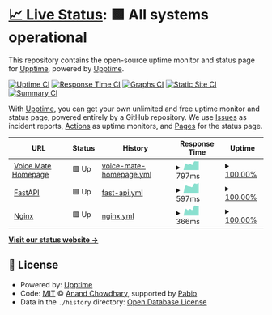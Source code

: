 # [📈 Live Status](https://demo.upptime.js.org): <!--live status--> **🟩 All systems operational**

This repository contains the open-source uptime monitor and status page for [Upptime](https://upptime.js.org), powered by [Upptime](https://github.com/upptime/upptime).

[![Uptime CI](https://github.com/Voice-Mate/status-page/workflows/Uptime%20CI/badge.svg)](https://github.com/Voice-Mate/status-page/actions?query=workflow%3A%22Uptime+CI%22)
[![Response Time CI](https://github.com/Voice-Mate/status-page/workflows/Response%20Time%20CI/badge.svg)](https://github.com/Voice-Mate/status-page/actions?query=workflow%3A%22Response+Time+CI%22)
[![Graphs CI](https://github.com/Voice-Mate/status-page/workflows/Graphs%20CI/badge.svg)](https://github.com/Voice-Mate/status-page/actions?query=workflow%3A%22Graphs+CI%22)
[![Static Site CI](https://github.com/Voice-Mate/status-page/workflows/Static%20Site%20CI/badge.svg)](https://github.com/Voice-Mate/status-page/actions?query=workflow%3A%22Static+Site+CI%22)
[![Summary CI](https://github.com/Voice-Mate/status-page/workflows/Summary%20CI/badge.svg)](https://github.com/Voice-Mate/status-page/actions?query=workflow%3A%22Summary+CI%22)

With [Upptime](https://upptime.js.org), you can get your own unlimited and free uptime monitor and status page, powered entirely by a GitHub repository. We use [Issues](https://github.com/upptime/upptime/issues) as incident reports, [Actions](https://github.com/Voice-Mate/status-page/actions) as uptime monitors, and [Pages](https://demo.upptime.js.org) for the status page.

<!--start: status pages-->
<!-- This summary is generated by Upptime (https://github.com/upptime/upptime) -->
<!-- Do not edit this manually, your changes will be overwritten -->
<!-- prettier-ignore -->
| URL | Status | History | Response Time | Uptime |
| --- | ------ | ------- | ------------- | ------ |
| <img alt="" src="https://icons.duckduckgo.com/ip3/voicemate.nl.ico" height="13"> [Voice Mate Homepage](https://voicemate.nl) | 🟩 Up | [voice-mate-homepage.yml](https://github.com/Voice-Mate/status-page/commits/HEAD/history/voice-mate-homepage.yml) | <details><summary><img alt="Response time graph" src="./graphs/voice-mate-homepage/response-time-week.png" height="20"> 797ms</summary><br><a href="https://status.voicemate.nl/history/voice-mate-homepage"><img alt="Response time 774" src="https://img.shields.io/endpoint?url=https%3A%2F%2Fraw.githubusercontent.com%2FVoice-Mate%2Fstatus-page%2FHEAD%2Fapi%2Fvoice-mate-homepage%2Fresponse-time.json"></a><br><a href="https://status.voicemate.nl/history/voice-mate-homepage"><img alt="24-hour response time 614" src="https://img.shields.io/endpoint?url=https%3A%2F%2Fraw.githubusercontent.com%2FVoice-Mate%2Fstatus-page%2FHEAD%2Fapi%2Fvoice-mate-homepage%2Fresponse-time-day.json"></a><br><a href="https://status.voicemate.nl/history/voice-mate-homepage"><img alt="7-day response time 797" src="https://img.shields.io/endpoint?url=https%3A%2F%2Fraw.githubusercontent.com%2FVoice-Mate%2Fstatus-page%2FHEAD%2Fapi%2Fvoice-mate-homepage%2Fresponse-time-week.json"></a><br><a href="https://status.voicemate.nl/history/voice-mate-homepage"><img alt="30-day response time 731" src="https://img.shields.io/endpoint?url=https%3A%2F%2Fraw.githubusercontent.com%2FVoice-Mate%2Fstatus-page%2FHEAD%2Fapi%2Fvoice-mate-homepage%2Fresponse-time-month.json"></a><br><a href="https://status.voicemate.nl/history/voice-mate-homepage"><img alt="1-year response time 774" src="https://img.shields.io/endpoint?url=https%3A%2F%2Fraw.githubusercontent.com%2FVoice-Mate%2Fstatus-page%2FHEAD%2Fapi%2Fvoice-mate-homepage%2Fresponse-time-year.json"></a></details> | <details><summary><a href="https://status.voicemate.nl/history/voice-mate-homepage">100.00%</a></summary><a href="https://status.voicemate.nl/history/voice-mate-homepage"><img alt="All-time uptime 99.63%" src="https://img.shields.io/endpoint?url=https%3A%2F%2Fraw.githubusercontent.com%2FVoice-Mate%2Fstatus-page%2FHEAD%2Fapi%2Fvoice-mate-homepage%2Fuptime.json"></a><br><a href="https://status.voicemate.nl/history/voice-mate-homepage"><img alt="24-hour uptime 100.00%" src="https://img.shields.io/endpoint?url=https%3A%2F%2Fraw.githubusercontent.com%2FVoice-Mate%2Fstatus-page%2FHEAD%2Fapi%2Fvoice-mate-homepage%2Fuptime-day.json"></a><br><a href="https://status.voicemate.nl/history/voice-mate-homepage"><img alt="7-day uptime 100.00%" src="https://img.shields.io/endpoint?url=https%3A%2F%2Fraw.githubusercontent.com%2FVoice-Mate%2Fstatus-page%2FHEAD%2Fapi%2Fvoice-mate-homepage%2Fuptime-week.json"></a><br><a href="https://status.voicemate.nl/history/voice-mate-homepage"><img alt="30-day uptime 100.00%" src="https://img.shields.io/endpoint?url=https%3A%2F%2Fraw.githubusercontent.com%2FVoice-Mate%2Fstatus-page%2FHEAD%2Fapi%2Fvoice-mate-homepage%2Fuptime-month.json"></a><br><a href="https://status.voicemate.nl/history/voice-mate-homepage"><img alt="1-year uptime 99.63%" src="https://img.shields.io/endpoint?url=https%3A%2F%2Fraw.githubusercontent.com%2FVoice-Mate%2Fstatus-page%2FHEAD%2Fapi%2Fvoice-mate-homepage%2Fuptime-year.json"></a></details>
| <img alt="" src="https://icons.duckduckgo.com/ip3/prod-voicemate-backend.sou81r6ngg1is.eu-central-1.cs.amazonlightsail.com.ico" height="13"> [FastAPI](https://prod-voicemate-backend.sou81r6ngg1is.eu-central-1.cs.amazonlightsail.com/fastapistatus) | 🟩 Up | [fast-api.yml](https://github.com/Voice-Mate/status-page/commits/HEAD/history/fast-api.yml) | <details><summary><img alt="Response time graph" src="./graphs/fast-api/response-time-week.png" height="20"> 597ms</summary><br><a href="https://status.voicemate.nl/history/fast-api"><img alt="Response time 595" src="https://img.shields.io/endpoint?url=https%3A%2F%2Fraw.githubusercontent.com%2FVoice-Mate%2Fstatus-page%2FHEAD%2Fapi%2Ffast-api%2Fresponse-time.json"></a><br><a href="https://status.voicemate.nl/history/fast-api"><img alt="24-hour response time 528" src="https://img.shields.io/endpoint?url=https%3A%2F%2Fraw.githubusercontent.com%2FVoice-Mate%2Fstatus-page%2FHEAD%2Fapi%2Ffast-api%2Fresponse-time-day.json"></a><br><a href="https://status.voicemate.nl/history/fast-api"><img alt="7-day response time 597" src="https://img.shields.io/endpoint?url=https%3A%2F%2Fraw.githubusercontent.com%2FVoice-Mate%2Fstatus-page%2FHEAD%2Fapi%2Ffast-api%2Fresponse-time-week.json"></a><br><a href="https://status.voicemate.nl/history/fast-api"><img alt="30-day response time 595" src="https://img.shields.io/endpoint?url=https%3A%2F%2Fraw.githubusercontent.com%2FVoice-Mate%2Fstatus-page%2FHEAD%2Fapi%2Ffast-api%2Fresponse-time-month.json"></a><br><a href="https://status.voicemate.nl/history/fast-api"><img alt="1-year response time 595" src="https://img.shields.io/endpoint?url=https%3A%2F%2Fraw.githubusercontent.com%2FVoice-Mate%2Fstatus-page%2FHEAD%2Fapi%2Ffast-api%2Fresponse-time-year.json"></a></details> | <details><summary><a href="https://status.voicemate.nl/history/fast-api">100.00%</a></summary><a href="https://status.voicemate.nl/history/fast-api"><img alt="All-time uptime 99.87%" src="https://img.shields.io/endpoint?url=https%3A%2F%2Fraw.githubusercontent.com%2FVoice-Mate%2Fstatus-page%2FHEAD%2Fapi%2Ffast-api%2Fuptime.json"></a><br><a href="https://status.voicemate.nl/history/fast-api"><img alt="24-hour uptime 100.00%" src="https://img.shields.io/endpoint?url=https%3A%2F%2Fraw.githubusercontent.com%2FVoice-Mate%2Fstatus-page%2FHEAD%2Fapi%2Ffast-api%2Fuptime-day.json"></a><br><a href="https://status.voicemate.nl/history/fast-api"><img alt="7-day uptime 100.00%" src="https://img.shields.io/endpoint?url=https%3A%2F%2Fraw.githubusercontent.com%2FVoice-Mate%2Fstatus-page%2FHEAD%2Fapi%2Ffast-api%2Fuptime-week.json"></a><br><a href="https://status.voicemate.nl/history/fast-api"><img alt="30-day uptime 99.87%" src="https://img.shields.io/endpoint?url=https%3A%2F%2Fraw.githubusercontent.com%2FVoice-Mate%2Fstatus-page%2FHEAD%2Fapi%2Ffast-api%2Fuptime-month.json"></a><br><a href="https://status.voicemate.nl/history/fast-api"><img alt="1-year uptime 99.87%" src="https://img.shields.io/endpoint?url=https%3A%2F%2Fraw.githubusercontent.com%2FVoice-Mate%2Fstatus-page%2FHEAD%2Fapi%2Ffast-api%2Fuptime-year.json"></a></details>
| <img alt="" src="https://icons.duckduckgo.com/ip3/prod-voicemate-backend.sou81r6ngg1is.eu-central-1.cs.amazonlightsail.com.ico" height="13"> [Nginx](http://prod-voicemate-backend.sou81r6ngg1is.eu-central-1.cs.amazonlightsail.com/healthcheck) | 🟩 Up | [nginx.yml](https://github.com/Voice-Mate/status-page/commits/HEAD/history/nginx.yml) | <details><summary><img alt="Response time graph" src="./graphs/nginx/response-time-week.png" height="20"> 366ms</summary><br><a href="https://status.voicemate.nl/history/nginx"><img alt="Response time 542" src="https://img.shields.io/endpoint?url=https%3A%2F%2Fraw.githubusercontent.com%2FVoice-Mate%2Fstatus-page%2FHEAD%2Fapi%2Fnginx%2Fresponse-time.json"></a><br><a href="https://status.voicemate.nl/history/nginx"><img alt="24-hour response time 281" src="https://img.shields.io/endpoint?url=https%3A%2F%2Fraw.githubusercontent.com%2FVoice-Mate%2Fstatus-page%2FHEAD%2Fapi%2Fnginx%2Fresponse-time-day.json"></a><br><a href="https://status.voicemate.nl/history/nginx"><img alt="7-day response time 366" src="https://img.shields.io/endpoint?url=https%3A%2F%2Fraw.githubusercontent.com%2FVoice-Mate%2Fstatus-page%2FHEAD%2Fapi%2Fnginx%2Fresponse-time-week.json"></a><br><a href="https://status.voicemate.nl/history/nginx"><img alt="30-day response time 542" src="https://img.shields.io/endpoint?url=https%3A%2F%2Fraw.githubusercontent.com%2FVoice-Mate%2Fstatus-page%2FHEAD%2Fapi%2Fnginx%2Fresponse-time-month.json"></a><br><a href="https://status.voicemate.nl/history/nginx"><img alt="1-year response time 542" src="https://img.shields.io/endpoint?url=https%3A%2F%2Fraw.githubusercontent.com%2FVoice-Mate%2Fstatus-page%2FHEAD%2Fapi%2Fnginx%2Fresponse-time-year.json"></a></details> | <details><summary><a href="https://status.voicemate.nl/history/nginx">100.00%</a></summary><a href="https://status.voicemate.nl/history/nginx"><img alt="All-time uptime 99.92%" src="https://img.shields.io/endpoint?url=https%3A%2F%2Fraw.githubusercontent.com%2FVoice-Mate%2Fstatus-page%2FHEAD%2Fapi%2Fnginx%2Fuptime.json"></a><br><a href="https://status.voicemate.nl/history/nginx"><img alt="24-hour uptime 100.00%" src="https://img.shields.io/endpoint?url=https%3A%2F%2Fraw.githubusercontent.com%2FVoice-Mate%2Fstatus-page%2FHEAD%2Fapi%2Fnginx%2Fuptime-day.json"></a><br><a href="https://status.voicemate.nl/history/nginx"><img alt="7-day uptime 100.00%" src="https://img.shields.io/endpoint?url=https%3A%2F%2Fraw.githubusercontent.com%2FVoice-Mate%2Fstatus-page%2FHEAD%2Fapi%2Fnginx%2Fuptime-week.json"></a><br><a href="https://status.voicemate.nl/history/nginx"><img alt="30-day uptime 99.92%" src="https://img.shields.io/endpoint?url=https%3A%2F%2Fraw.githubusercontent.com%2FVoice-Mate%2Fstatus-page%2FHEAD%2Fapi%2Fnginx%2Fuptime-month.json"></a><br><a href="https://status.voicemate.nl/history/nginx"><img alt="1-year uptime 99.92%" src="https://img.shields.io/endpoint?url=https%3A%2F%2Fraw.githubusercontent.com%2FVoice-Mate%2Fstatus-page%2FHEAD%2Fapi%2Fnginx%2Fuptime-year.json"></a></details>

<!--end: status pages-->

[**Visit our status website →**](https://demo.upptime.js.org)

## 📄 License

- Powered by: [Upptime](https://github.com/upptime/upptime)
- Code: [MIT](./LICENSE) © [Anand Chowdhary](https://anandchowdhary.com), supported by [Pabio](https://pabio.com)
- Data in the `./history` directory: [Open Database License](https://opendatacommons.org/licenses/odbl/1-0/)
